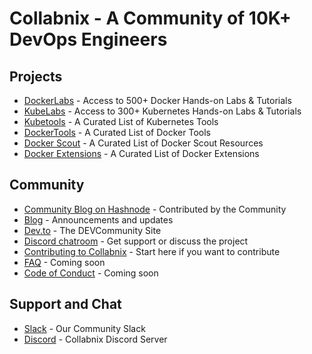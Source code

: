 # Collabnix - A Community of 10K+ DevOps Engineers


## Projects

- [DockerLabs](https://dockerlabs.collabnix.com) - Access to 500+ Docker Hands-on Labs & Tutorials
- [KubeLabs](https://kubelabs.collabnix.com) - Access to 300+ Kubernetes Hands-on Labs & Tutorials 
- [Kubetools](https://kubetools.collabnix.com) - A Curated List of Kubernetes Tools
- [DockerTools](https://dockertools.collabnix.com) - A Curated List of Docker Tools
- [Docker Scout](https://github.com/collabnix/docker-scout-community) - A Curated List of Docker Scout Resources
- [Docker Extensions](https://dockerextensions.collabnix.com) - A Curated List of Docker Extensions



## Community

- [Community Blog on Hashnode](https://community.collabnix.com) - Contributed by the Community
- [Blog](https://collabnix.com) - Announcements and updates
- [Dev.to](https://dev.to/collabnix) - The DEVCommunity Site
- [Discord chatroom](https://discord.gg/ztZpXzjSmF) - Get support or discuss the project
- [Contributing to Collabnix](https://github.com/collabnix/collabnix/blob/master/CONTRIBUTING.md) - Start here if you want to contribute
- [FAQ](https://github.com/collabnix/) - Coming soon
- [Code of Conduct](CODE_OF_CONDUCT.md) - Coming soon


## Support and Chat

- [Slack](https://launchpass.com/collabnix) - Our Community Slack
- [Discord](https://discord.gg/ztZpXzjSmF) - Collabnix Discord Server



